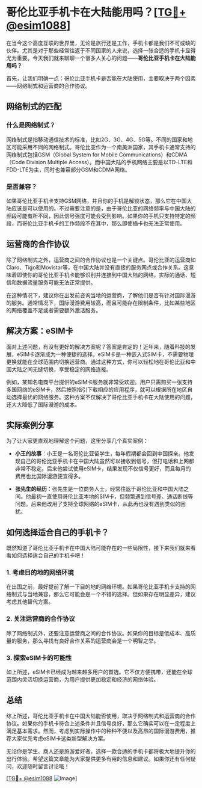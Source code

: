 # 哥伦比亚手机卡在大陆能用吗？[[TG💪+ @esim1088](https://t.me/s/esim1088)]

在当今这个高度互联的世界里，无论是旅行还是工作，手机卡都是我们不可或缺的伙伴。尤其是对于那些经常往返于不同国家的人来说，选择一张合适的手机卡显得尤为重要。今天我们就来聊聊一个很多人关心的问题——**哥伦比亚手机卡在大陆能用吗？**

首先，让我们明确一点：哥伦比亚手机卡是否能在大陆使用，主要取决于两个因素——网络制式和运营商的合作协议。

## 网络制式的匹配

### 什么是网络制式？
网络制式是指移动通信技术的标准，比如2G、3G、4G、5G等。不同的国家和地区可能采用不同的网络制式。哥伦比亚作为一个南美洲国家，其手机卡通常支持的网络制式包括GSM（Global System for Mobile Communications）和CDMA（Code Division Multiple Access）。而中国大陆的手机网络主要是以TD-LTE和FDD-LTE为主，同时也兼容部分GSM和CDMA网络。

### 是否兼容？
如果哥伦比亚手机卡支持GSM网络，并且你的手机是解锁状态，那么它在中国大陆应该是可以使用的。不过需要注意的是，由于哥伦比亚的网络频率与中国大陆的频段可能有所不同，因此信号强度可能会受到影响。如果你的手机只支持特定的频段，而哥伦比亚手机卡的工作频段不在其中，那么即使插卡也无法正常使用。

## 运营商的合作协议

除了网络制式之外，运营商之间的合作协议也是一个关键点。哥伦比亚的运营商如Claro、Tigo和Movistar等，在中国大陆并没有直接的服务网点或合作关系。这意味着即使你的哥伦比亚手机卡能够识别并连接到中国大陆的网络，实际的通话、短信和数据流量服务可能无法正常提供。

在这种情况下，建议你在出发前咨询当地的运营商，了解他们是否有针对国际漫游的服务。通常情况下，国际漫游费用较高，而且可能存在限制条件，比如某些地区的网络覆盖不足或者需要额外激活服务。

## 解决方案：eSIM卡

面对上述问题，有没有更好的解决方案呢？答案是肯定的！近年来，随着科技的发展，eSIM卡逐渐成为一种便捷的选择。eSIM卡是一种嵌入式SIM卡，不需要物理更换就能在全球范围内切换运营商。通过这种方式，你可以轻松地在哥伦比亚和中国大陆之间无缝切换，享受稳定的网络连接。

例如，某知名电商平台提供的eSIM卡服务就非常受欢迎。用户只需购买一张支持多国网络的eSIM卡，然后按照指引下载相应的应用程序，就可以根据所在地区自动选择最优的网络服务。这种方案不仅解决了哥伦比亚手机卡在大陆使用的问题，还大大降低了国际漫游的成本。

## 实际案例分享

为了让大家更直观地理解这个问题，这里分享几个真实案例：

- **小王的故事**：小王是一名哥伦比亚留学生，每年假期都会回到中国探亲。他发现自己的哥伦比亚手机卡在中国大陆虽然可以接收到信号，但打电话和上网都非常不稳定。后来他尝试使用eSIM卡，结果发现不仅信号更好，而且每月的费用也比国际漫游便宜得多。
  
- **张先生的经历**：张先生是一位商务人士，经常往返于哥伦比亚和中国大陆之间。他最初一直使用哥伦比亚本地的SIM卡，但频繁遇到信号差、通话断线等问题。后来他改用了支持全球网络的eSIM卡，从此再也没有遇到类似的困扰。

## 如何选择适合自己的手机卡？

既然知道了哥伦比亚手机卡在中国大陆可能存在的一些局限性，接下来我们就来看看如何选择适合自己的手机卡吧！

### 1. 考虑目的地的网络环境
在出国之前，最好提前了解一下目的地的网络环境。如果哥伦比亚手机卡支持的网络制式与当地兼容，那么它可能会是一个不错的选择。但如果存在明显差异，建议考虑其他替代方案。

### 2. 关注运营商的合作协议
除了网络制式外，还要注意运营商之间的合作协议。如果你的目标是低成本、高质量的服务，那么寻找有良好合作关系的运营商会是一个明智之举。

### 3. 探索eSIM卡的可能性
如上所述，eSIM卡已经成为越来越多用户的首选。它不仅方便携带，还能在全球范围内灵活切换运营商，为用户提供更加稳定和经济的网络体验。

## 总结

综上所述，哥伦比亚手机卡在中国大陆能否使用，取决于网络制式和运营商的合作协议。如果你的手机卡符合上述条件并且信号良好，那么它确实可以在一定程度上满足基本需求。然而，考虑到实际操作中的种种不便以及高昂的国际漫游费用，推荐大家优先考虑eSIM卡这类新型解决方案。

无论你是学生、商人还是旅游爱好者，选择一款合适的手机卡都将极大地提升你的出行体验。希望这篇文章能为大家提供更多有用的信息和建议。如果你还有任何疑问，欢迎随时留言讨论哦！

[[TG💪+ @esim1088](https://t.me/s/esim1088) ![Image](https://i.postimg.cc/4NQfJmqS/Snipaste-2025-05-13-00-14-12.png)]